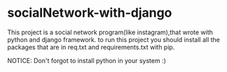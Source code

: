 # socialNetwork-with-django
This project is a social network program(like instagram),that wrote with python and django framework.
to run this project you should install all the packages that are in req.txt and requirements.txt with pip.

NOTICE: Don't forgot to install python in your system :)
